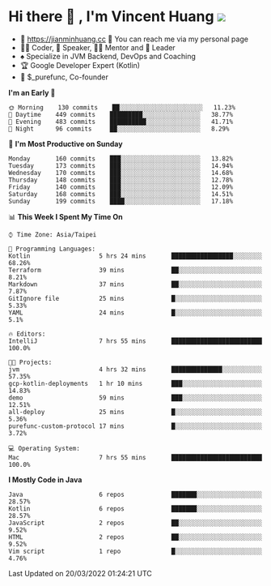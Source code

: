 # Hi there 👋 , I'm Vincent Huang ![](https://komarev.com/ghpvc/?username=Jian-Min-Huang)
- 💎 https://jianminhuang.cc 🙋 You can reach me via my personal page
- 👨‍💻 Coder, 🎤 Speaker, 👨‍🏫 Mentor and 🚀 Leader
- ♠️ Specialize in JVM Backend, DevOps and Coaching
- 🏆 Google Developer Expert (Kotlin)
- 💼 $_purefunc, Co-founder

<!--START_SECTION:waka-->
**I'm an Early 🐤** 

```text
🌞 Morning    130 commits    ██░░░░░░░░░░░░░░░░░░░░░░░   11.23% 
🌆 Daytime    449 commits    █████████░░░░░░░░░░░░░░░░   38.77% 
🌃 Evening    483 commits    ██████████░░░░░░░░░░░░░░░   41.71% 
🌙 Night      96 commits     ██░░░░░░░░░░░░░░░░░░░░░░░   8.29%

```
📅 **I'm Most Productive on Sunday** 

```text
Monday       160 commits    ███░░░░░░░░░░░░░░░░░░░░░░   13.82% 
Tuesday      173 commits    ███░░░░░░░░░░░░░░░░░░░░░░   14.94% 
Wednesday    170 commits    ███░░░░░░░░░░░░░░░░░░░░░░   14.68% 
Thursday     148 commits    ███░░░░░░░░░░░░░░░░░░░░░░   12.78% 
Friday       140 commits    ███░░░░░░░░░░░░░░░░░░░░░░   12.09% 
Saturday     168 commits    ███░░░░░░░░░░░░░░░░░░░░░░   14.51% 
Sunday       199 commits    ████░░░░░░░░░░░░░░░░░░░░░   17.18%

```


📊 **This Week I Spent My Time On** 

```text
⌚︎ Time Zone: Asia/Taipei

💬 Programming Languages: 
Kotlin                   5 hrs 24 mins       █████████████████░░░░░░░░   68.26% 
Terraform                39 mins             ██░░░░░░░░░░░░░░░░░░░░░░░   8.21% 
Markdown                 37 mins             ██░░░░░░░░░░░░░░░░░░░░░░░   7.87% 
GitIgnore file           25 mins             █░░░░░░░░░░░░░░░░░░░░░░░░   5.33% 
YAML                     24 mins             █░░░░░░░░░░░░░░░░░░░░░░░░   5.1%

🔥 Editors: 
IntelliJ                 7 hrs 55 mins       █████████████████████████   100.0%

🐱‍💻 Projects: 
jvm                      4 hrs 32 mins       ██████████████░░░░░░░░░░░   57.35% 
gcp-kotlin-deployments   1 hr 10 mins        ███░░░░░░░░░░░░░░░░░░░░░░   14.83% 
demo                     59 mins             ███░░░░░░░░░░░░░░░░░░░░░░   12.51% 
all-deploy               25 mins             █░░░░░░░░░░░░░░░░░░░░░░░░   5.36% 
purefunc-custom-protocol 17 mins             █░░░░░░░░░░░░░░░░░░░░░░░░   3.72%

💻 Operating System: 
Mac                      7 hrs 55 mins       █████████████████████████   100.0%

```

**I Mostly Code in Java** 

```text
Java                     6 repos             ███████░░░░░░░░░░░░░░░░░░   28.57% 
Kotlin                   6 repos             ███████░░░░░░░░░░░░░░░░░░   28.57% 
JavaScript               2 repos             ██░░░░░░░░░░░░░░░░░░░░░░░   9.52% 
HTML                     2 repos             ██░░░░░░░░░░░░░░░░░░░░░░░   9.52% 
Vim script               1 repo              █░░░░░░░░░░░░░░░░░░░░░░░░   4.76%

```



 Last Updated on 20/03/2022 01:24:21 UTC
<!--END_SECTION:waka-->
